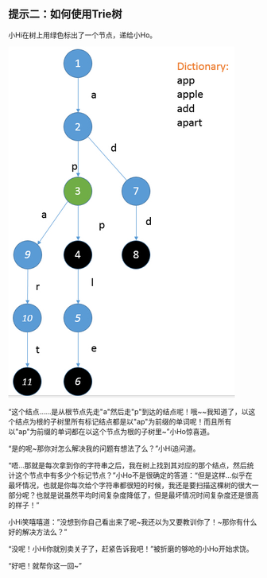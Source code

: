 ## 提示二：如何使用Trie树
小Hi在树上用绿色标出了一个节点，递给小Ho。

![提示2](提示2.jpg)

“这个结点……是从根节点先走"a"然后走"p"到达的结点呢！哦~~我知道了，以这个结点为根的子树里所有标记结点都是以"ap"为前缀的单词呢！而且所有以"ap"为前缀的单词都在以这个节点为根的子树里~”小Ho惊喜道。

“是的呢~那你对怎么解决我的问题有想法了么？”小Hi追问道。

“唔...那就是每次拿到你的字符串之后，我在树上找到其对应的那个结点，然后统计这个节点中有多少个标记节点？”小Ho不是很确定的答道：“但是这样...似乎在最坏情况，也就是你每次给个字符串都很短的时候，我还是要扫描这棵树的很大一部分呢？也就是说虽然平均时间复杂度降低了，但是最坏情况时间复杂度还是很高的样子！”

小Hi笑嘻嘻道：”没想到你自己看出来了呢~我还以为又要教训你了！~那你有什么好的解决方法么？”

“没呢！小Hi你就别卖关子了，赶紧告诉我吧！”被折磨的够呛的小Ho开始求饶。

“好吧！就帮你这一回~”